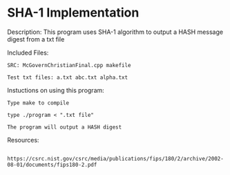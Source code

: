 #	SHA-1 Implementation 

 Description: 
	This program uses SHA-1 algorithm to output a HASH message digest from a txt file

 Included Files:

	SRC: McGovernChristianFinal.cpp makefile

	Test txt files: a.txt abc.txt alpha.txt
	
 Instuctions on using this program:

	Type make to compile 

	type ./program < ".txt file" 

	The program will output a HASH digest
	

Resources:

	   https://csrc.nist.gov/csrc/media/publications/fips/180/2/archive/2002-08-01/documents/fips180-2.pdf
	

